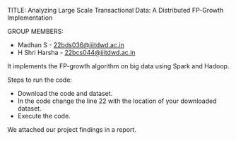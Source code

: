 TITLE: Analyzing Large Scale Transactional Data: A Distributed FP-Growth Implementation

GROUP MEMBERS:
  - Madhan S  - 22bds036@iiitdwd.ac.in
  - H Shri Harsha - 22bcs044@iiitdwd.ac.in
	
It implements the FP-growth algorithm on big data using Spark and Hadoop.

Steps to run the code:
  - Download the code and dataset.
  - In the code change the line 22 with the location of your downloaded dataset.
  - Execute the code.

We attached our project findings in a report.
